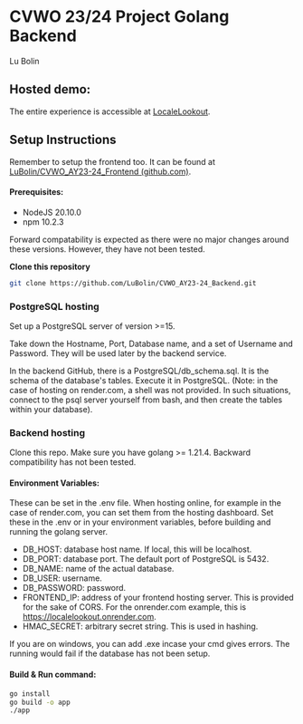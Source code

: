 # CVWO 23/24 Project Golang Backend
Lu Bolin


## Hosted demo:
The entire experience is accessible at [LocaleLookout](https://localelookout.onrender.com/).



## Setup Instructions

Remember to setup the frontend too. It can be found at [LuBolin/CVWO_AY23-24_Frontend (github.com)](https://github.com/LuBolin/CVWO_AY23-24_Frontend).

#### Prerequisites:
- NodeJS 20.10.0
- npm 10.2.3

Forward compatability is expected as there were no major changes around these versions.
However, they have not been tested.



**Clone this repository**
```bash
git clone https://github.com/LuBolin/CVWO_AY23-24_Backend.git
```


### PostgreSQL hosting

Set up a PostgreSQL server of version >=15.

Take down the Hostname, Port, Database name, and a set of Username and Password. They will be used later by the backend service.

In the backend GitHub, there is a PostgreSQL/db_schema.sql. It is the schema of the database's tables. Execute it in PostgreSQL. (Note: in the case of hosting on render.com, a shell was not provided. In such situations, connect to the psql server yourself from bash, and then create the tables within your database).



### Backend hosting
Clone this repo.
Make sure you have golang >= 1.21.4.
Backward compatibility has not been tested.

#### Environment Variables:
These can be set in the .env file.
When hosting online, for example in the case of render.com, you can set them from the hosting dashboard.
Set these in the .env or in your environment variables, before building and running the golang server.

- DB_HOST: database host name. If local, this will be localhost.
- DB_PORT: database port. The default port of PostgreSQL is 5432.
- DB_NAME: name of the actual database.
- DB_USER: username.
- DB_PASSWORD: password.
- FRONTEND_IP: address of your frontend hosting server. This is provided for the sake of CORS.
  For the onrender.com example, this is https://localelookout.onrender.com.
- HMAC_SECRET: arbitrary secret string. This is used in hashing.

If you are on windows, you can add .exe incase your cmd gives errors.
The running would fail if the database has not been setup.
#### Build & Run command: 
```bash
go install
go build -o app
./app
```